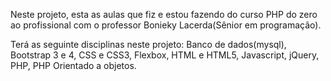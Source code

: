 Neste projeto, esta as aulas que fiz e estou fazendo do curso PHP do zero ao profissional
com o professor Bonieky Lacerda(Sênior em programação).

Terá as seguinte disciplinas neste projeto: Banco de dados(mysql), Bootstrap 3 e 4, CSS e CSS3, Flexbox, HTML e HTML5, Javascript, jQuery, PHP, PHP Orientado a objetos.